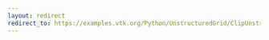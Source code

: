 ```yaml
---
layout: redirect
redirect_to: https://examples.vtk.org/Python/UnstructuredGrid/ClipUnstructuredGridWithPlane2/
---
```

